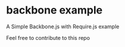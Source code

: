 backbone example
===================================

A Simple Backbone.js with Require.js example

Feel free to contribute to this repo
